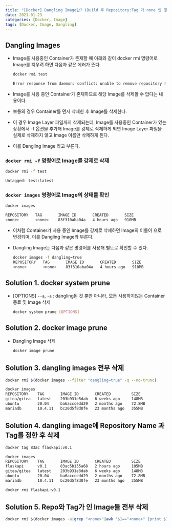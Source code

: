 ```yaml
---
title: "[Docker] Dangling Image란? (Build 후 Repository:Tag 가 none 인 경우)"
date: 2021-01-23
categories: [Docker, Image]
tags: [Docker, Image, Dangling]
---
```


## Dangling Images

- Image를 사용중인 Container가 존재할 때 아래와 같이 docker rmi 명령어로 Image를 지우려 하면 다음과 같은 에러가 뜬다.

  ```bash
  docker rmi test

  Error response from daemon: conflict: unable to remove repository reference "test" (must force) - container 8bd39093b5cf is using its referenced image 83f310aba04a
  ```

- Image를 사용 중인 Container가 존재하므로 해당 Image를 삭제할 수 없다는 내용이다.

- 보통의 경우 Container를 먼저 삭제한 후 Image를 삭제한다.
- 이 경우 Image Layer 파일까지 삭제되는데, Image를 사용중인 Container가 있는 상황에서 -f 옵션을 추가해 Image를 강제로 삭제하게 되면 Image Layer 파일을 실제로 삭제하지 않고 Image 이름만 삭제하게 된다.
- 이를 Dangling Image 라고 부른다. 


### `docker rmi -f` 명령어로 Image를 강제로 삭제

  ```bash
  docker rmi -f test

  Untagged: test:latest
  ```

### `docker images` 명령어로 Image의 상태를 확인

  ```bash
  docker images

  REPOSITORY   TAG       IMAGE ID       CREATED       SIZE
  <none>       <none>    83f310aba04a   4 hours ago   910MB
  ```

- 이처럼 Container가 사용 중인 Image를 강제로 삭제하면 Image의 이름이 <none>으로 변겅되며, 이를 Dangling Image라 부른다.

- Dangling Image는 다음과 같은 명령어를 사용해 별도로 확인할 수 있다.

  ```bash
  docker images -f dangling=true
  REPOSITORY   TAG       IMAGE ID       CREATED       SIZE
  <none>       <none>    83f310aba04a   4 hours ago   910MB
  ```

## Solution 1. docker system prune

- [OPTIONS] `--a`, `-a`	: dangling된 것 뿐만 아니라, 모든 사용하지않는 Container 종료 및 Image 삭제

  ```bash
  docker system prune [OPTIONS]
  ```

## Solution 2. docker image prune

- Dangling Image 삭제

  ```bash
  docker image prune
  ```

## Solution 3. dangling images 전부 삭제

  ```bash
  docker rmi $(docker images --filter "dangling=true" -q --no-trunc)
  ```

  ```bash
  docker images
  REPOSITORY    TAG       IMAGE ID       CREATED         SIZE
  gitea/gitea   latest    203b931e8dab   6 weeks ago     148MB
  ubuntu        20.04     ba6acccedd29   2 months ago    72.8MB
  mariadb       10.4.11   bc20d5f8d0fe   23 months ago   355MB
  ```

## Solution 4. dangling image에 Repository Name 과 Tag를 정한 후 삭제

  ```bash
  docker tag 83ac flaskapi:v0.1
  ```

  ```bash
  docker images
  REPOSITORY    TAG       IMAGE ID       CREATED         SIZE
  flaskapi      v0.1      83ac5b135a68   2 hours ago     105MB
  gitea/gitea   latest    203b931e8dab   6 weeks ago     148MB
  ubuntu        20.04     ba6acccedd29   2 months ago    72.8MB
  mariadb       10.4.11   bc20d5f8d0fe   23 months ago   355MB
  ```

  ```bash
  docker rmi flaskapi:v0.1
  ```

## Solution 5. Repo와 Tag가 <none>인 Image들 전부 삭제

  ```bash
  docker rmi $(docker images -a|grep "<none>"|awk '$1=="<none>" {print $3}')
  ```